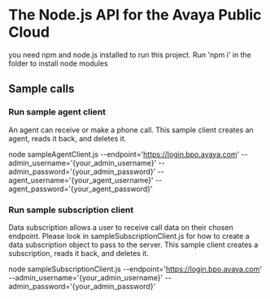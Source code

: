 # The Node.js API for the Avaya Public Cloud
you need npm and node.js installed to run this project.
Run 'npm i' in the folder to install node modules

##  Sample calls

### Run sample agent client
An agent can receive or make a phone call.
This sample client creates an agent, reads it back, and deletes it.

node sampleAgentClient.js
  --endpoint='https://login.bpo.avaya.com'
  --admin_username='{your_admin_username}'
  --admin_password='{your_admin_password}'
  --agent_username='{your_agent_username}'
  --agent_password='{your_agent_password}'

### Run sample subscription client
Data subscription allows a user to receive call data on their chosen endpoint.
Please look in sampleSubscriptionClient.js for how to create
a data subscription object to pass to the server.
This sample client creates a subscription, reads it back, and deletes it.

node sampleSubscriptionClient.js
  --endpoint='https://login.bpo.avaya.com'
  --admin_username='{your_admin_username}'
  --admin_password='{your_admin_password}'
